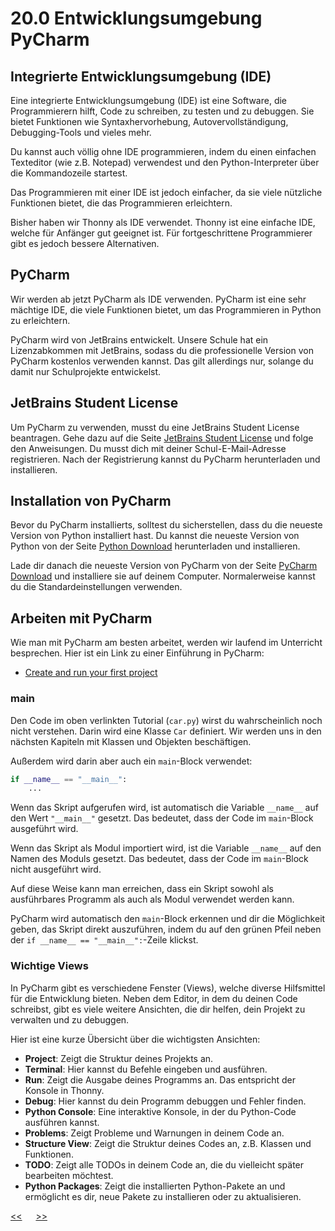 # 20.0 Entwicklungsumgebung PyCharm

## Integrierte Entwicklungsumgebung (IDE)

Eine integrierte Entwicklungsumgebung (IDE) ist eine Software, 
die Programmierern hilft, Code zu schreiben, 
zu testen und zu debuggen. 
Sie bietet Funktionen wie Syntaxhervorhebung, 
Autovervollständigung, Debugging-Tools und vieles mehr.

Du kannst auch völlig ohne IDE programmieren,
indem du einen einfachen Texteditor (wie z.B. Notepad) verwendest
und den Python-Interpreter über die Kommandozeile startest.

Das Programmieren mit einer IDE ist jedoch einfacher,
da sie viele nützliche Funktionen bietet,
die das Programmieren erleichtern.

Bisher haben wir Thonny als IDE verwendet.
Thonny ist eine einfache IDE, welche für Anfänger gut geeignet ist.
Für fortgeschrittene Programmierer gibt es jedoch bessere Alternativen.

## PyCharm

Wir werden ab jetzt PyCharm als IDE verwenden.
PyCharm ist eine sehr mächtige IDE,
die viele Funktionen bietet,
um das Programmieren in Python zu erleichtern.

PyCharm wird von JetBrains entwickelt.
Unsere Schule hat ein Lizenzabkommen mit JetBrains,
sodass du die professionelle Version von PyCharm kostenlos verwenden kannst.
Das gilt allerdings nur, solange du damit nur Schulprojekte entwickelst.

## JetBrains Student License

Um PyCharm zu verwenden, musst du eine JetBrains Student License beantragen.
Gehe dazu auf die Seite 
[JetBrains Student License](https://www.jetbrains.com/community/education/#students) 
und folge den Anweisungen.
Du musst dich mit deiner Schul-E-Mail-Adresse registrieren.
Nach der Registrierung kannst du PyCharm herunterladen und installieren.

## Installation von PyCharm

Bevor du PyCharm installierts, solltest du sicherstellen,
dass du die neueste Version von Python installiert hast.
Du kannst die neueste Version von Python von der Seite
[Python Download](https://www.python.org/downloads/)
herunterladen und installieren.

Lade dir danach die neueste Version von PyCharm von der Seite
[PyCharm Download](https://www.jetbrains.com/pycharm/download/)
und installiere sie auf deinem Computer.
Normalerweise kannst du die Standardeinstellungen verwenden.

## Arbeiten mit PyCharm

Wie man mit PyCharm am besten arbeitet, werden wir laufend im Unterricht besprechen.
Hier ist ein Link zu einer Einführung in PyCharm:

- [Create and run your first project](https://www.jetbrains.com/help/pycharm/creating-and-running-your-first-python-project.html)


### main

Den Code im oben verlinkten Tutorial (`car.py`) wirst du wahrscheinlich 
noch nicht verstehen. Darin wird eine Klasse `Car` definiert.
Wir werden uns in den nächsten Kapiteln mit Klassen und Objekten beschäftigen.

Außerdem wird darin aber auch ein `main`-Block verwendet:

```python
if __name__ == "__main__":
    ...
```

Wenn das Skript aufgerufen wird, 
ist automatisch die Variable `__name__` auf den Wert `"__main__"` gesetzt.
Das bedeutet, dass der Code im `main`-Block ausgeführt wird.

Wenn das Skript als Modul importiert wird, 
ist die Variable `__name__` auf den Namen des Moduls gesetzt.
Das bedeutet, dass der Code im `main`-Block nicht ausgeführt wird.

Auf diese Weise kann man erreichen,
dass ein Skript sowohl als ausführbares Programm
als auch als Modul verwendet werden kann.

PyCharm wird automatisch den `main`-Block erkennen
und dir die Möglichkeit geben, das Skript direkt auszuführen,
indem du auf den grünen Pfeil neben der `if __name__ == "__main__":`-Zeile klickst.

### Wichtige Views

In PyCharm gibt es verschiedene Fenster (Views),
welche diverse Hilfsmittel für die Entwicklung bieten.
Neben dem Editor, in dem du deinen Code schreibst,
gibt es viele weitere Ansichten, die dir helfen, 
dein Projekt zu verwalten und zu debuggen.

Hier ist eine kurze Übersicht über die wichtigsten Ansichten:


- **Project**: Zeigt die Struktur deines Projekts an.
- **Terminal**: Hier kannst du Befehle eingeben und ausführen.
- **Run**: Zeigt die Ausgabe deines Programms an.
  Das entspricht der Konsole in Thonny.
- **Debug**: Hier kannst du dein Programm debuggen und Fehler finden.
- **Python Console**: Eine interaktive Konsole, in der du Python-Code ausführen kannst.
- **Problems**: Zeigt Probleme und Warnungen in deinem Code an.
- **Structure View**: Zeigt die Struktur deines Codes an, z.B. Klassen und Funktionen.
- **TODO**: Zeigt alle TODOs in deinem Code an, die du vielleicht später bearbeiten möchtest.
- **Python Packages**: Zeigt die installierten Python-Pakete an und ermöglicht es dir, neue Pakete zu installieren oder zu aktualisieren.


[<<](20.0_Infos_Teil2.md) &emsp; [>>](20.2_venv.md)

